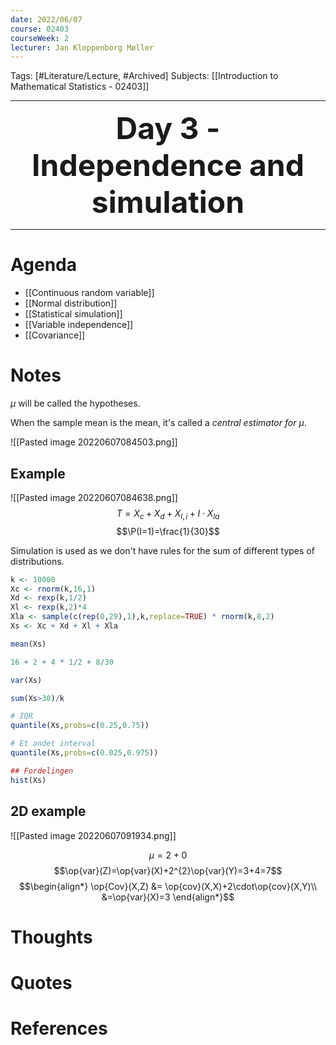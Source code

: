 ```yaml
---
date: 2022/06/07
course: 02403
courseWeek: 2
lecturer: Jan Kloppenborg Møller
---
```


Tags: [#Literature/Lecture, #Archived]
Subjects: [[Introduction to Mathematical Statistics - 02403]]

****

 <p align="center">
	<font size="9"><strong>Day 3 - Independence and simulation</strong></font>
</p>

****
# Agenda
- [[Continuous random variable]]
- [[Normal distribution]]
- [[Statistical simulation]]
- [[Variable independence]]
- [[Covariance]]
# Notes

$\mu$ will be called the hypotheses.

When the sample mean is the mean, it's called a *central estimator for $\mu$*.

![[Pasted image 20220607084503.png]]

## Example
![[Pasted image 20220607084638.png]]
$$T=X_{c}+X_{d}+X_{l,i}+I\cdot X_{la}$$
$$\P(I=1)=\frac{1}{30}$$

Simulation is used as we don't have rules for the sum of different types of distributions.
```R
k <- 10000
Xc <- rnorm(k,16,1)
Xd <- rexp(k,1/2)
Xl <- rexp(k,2)*4
Xla <- sample(c(rep(0,29),1),k,replace=TRUE) * rnorm(k,8,2)
Xs <- Xc + Xd + Xl + Xla

mean(Xs)

16 + 2 + 4 * 1/2 + 8/30

var(Xs)

sum(Xs>30)/k

# IQR
quantile(Xs,probs=c(0.25,0.75))

# Et andet interval
quantile(Xs,probs=c(0.025,0.975))

## Fordelingen
hist(Xs)
```

## 2D example
![[Pasted image 20220607091934.png]]

$$\mu=2+0$$
$$\op{var}(Z)=\op{var}(X)+2^{2}\op{var}(Y)=3+4=7$$
$$\begin{align*}
\op{Cov}(X,Z) &= \op{cov}(X,X)+2\cdot\op{cov}(X,Y)\\
&=\op{var}(X)=3
\end{align*}$$



# Thoughts

# Quotes

# References